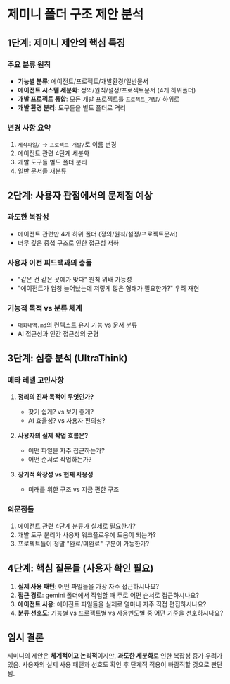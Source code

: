 # 제미니 폴더 구조 제안 분석

## 1단계: 제미니 제안의 핵심 특징

### 주요 분류 원칙
- **기능별 분류**: 에이전트/프로젝트/개발환경/일반문서
- **에이전트 시스템 세분화**: 정의/원칙/설정/프로젝트문서 (4개 하위폴더)
- **개발 프로젝트 통합**: 모든 개발 프로젝트를 `프로젝트_개발/` 하위로
- **개발 환경 분리**: 도구들을 별도 폴더로 격리

### 변경 사항 요약
1. `제작파일/` → `프로젝트_개발/`로 이름 변경
2. 에이전트 관련 4단계 세분화
3. 개발 도구들 별도 폴더 분리
4. 일반 문서들 재분류

## 2단계: 사용자 관점에서의 문제점 예상

### 과도한 복잡성
- 에이전트 관련만 4개 하위 폴더 (정의/원칙/설정/프로젝트문서)
- 너무 깊은 중첩 구조로 인한 접근성 저하

### 사용자 이전 피드백과의 충돌
- "같은 건 같은 곳에가 맞다" 원칙 위배 가능성
- "에이전트가 엄청 늘어났는데 저렇게 많은 형태가 필요한가?" 우려 재현

### 기능적 목적 vs 분류 체계
- `대화내역.md`의 컨텍스트 유지 기능 vs 문서 분류
- AI 접근성과 인간 접근성의 균형

## 3단계: 심층 분석 (UltraThink)

### 메타 레벨 고민사항
1. **정리의 진짜 목적이 무엇인가?**
   - 찾기 쉽게? vs 보기 좋게?
   - AI 효율성? vs 사용자 편의성?

2. **사용자의 실제 작업 흐름은?**
   - 어떤 파일을 자주 접근하는가?
   - 어떤 순서로 작업하는가?

3. **장기적 확장성 vs 현재 사용성**
   - 미래를 위한 구조 vs 지금 편한 구조

### 의문점들
1. 에이전트 관련 4단계 분류가 실제로 필요한가?
2. 개발 도구 분리가 사용자 워크플로우에 도움이 되는가?
3. 프로젝트들이 정말 "완료/미완료" 구분이 가능한가?

## 4단계: 핵심 질문들 (사용자 확인 필요)

1. **실제 사용 패턴**: 어떤 파일들을 가장 자주 접근하시나요?
2. **접근 경로**: gemini 폴더에서 작업할 때 주로 어떤 순서로 접근하시나요?
3. **에이전트 사용**: 에이전트 파일들을 실제로 얼마나 자주 직접 편집하시나요?
4. **분류 선호도**: 기능별 vs 프로젝트별 vs 사용빈도별 중 어떤 기준을 선호하시나요?

## 임시 결론

제미니의 제안은 **체계적이고 논리적**이지만, **과도한 세분화**로 인한 복잡성 증가 우려가 있음.
사용자의 실제 사용 패턴과 선호도 확인 후 단계적 적용이 바람직할 것으로 판단됨.